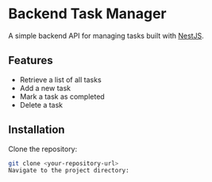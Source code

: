# Backend Task Manager

A simple backend API for managing tasks built with [NestJS](https://nestjs.com).

## Features
- Retrieve a list of all tasks
- Add a new task
- Mark a task as completed
- Delete a task

## Installation

 Clone the repository:
   ```bash
   git clone <your-repository-url>
   Navigate to the project directory:
